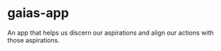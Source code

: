 # gaias-app
An app that helps us discern our aspirations and align our actions with those aspirations.
